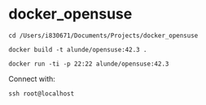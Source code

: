 # docker_opensuse

```
cd /Users/i830671/Documents/Projects/docker_opensuse

docker build -t alunde/opensuse:42.3 .

docker run -ti -p 22:22 alunde/opensuse:42.3

```
Connect with:
```
ssh root@localhost
```
